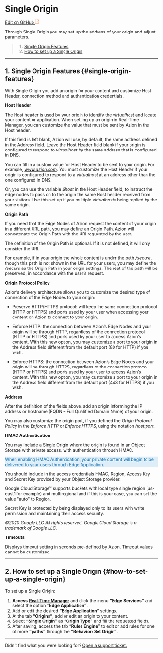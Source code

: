 # Single **Origin**

[Edit on GitHub <svg width="14" height="14" xmlns="http://www.w3.org/2000/svg"><g fill="none" stroke="#F3652B"><path d="M4.81.71H.672v11.43H12.1V8.001" stroke-width=".8"/><path d="M6.87.786h5.155V5.94M6.31 6.5L12.026.786"/></g></svg>](https://github.com/aziontech/docs_en/edit/master/edge-application/single-origin/index.md)

Through Single Origin you may set up the address of your origin and adjust parameters.

> 1. [Single Origin Features](#single-origin-features)
> 2. [How to set up a Single Origin](#how-to-set-up-a-single-origin)

---

## 1. Single Origin Features {#single-origin-features}

With Single Origin you add an origin for your content and customize Host Header, connection method and authentication credentials.

**Host Header**

The Host header is used by your origin to identify the *virtualhost* and locate your content or application. When setting up an origin in Real-Time Manager, you can customize the value that must be sent by Azion in the Host header.

If this field is left blank, Azion will use, by default, the same address defined in the Address field. Leave the Host Header field blank if your origin is configured to respond to *virtualhost* by the same address that is configured in DNS.

You can fill in a custom value for Host Header to be sent to your origin. For example, *www.azion.com*. You must customize the Host Header if your origin is configured to respond to a *virtualhost* at an address other than the one configured in DNS.

Or, you can use the variable *$host* in the Host Header field, to instruct the edge nodes to pass on to the origin the same Host header received from your visitors. Use this set up if you multiple *virtualhosts* being replied by the same origin.

**Origin Path**

If you need that the Edge Nodes of Azion request the content of your origin in a different URL path, you may define an Origin Path. Azion will concatenate the Origin Path with the URI requested by the user.

The definition of the Origin Path is optional. If it is not defined, it will only consider the URI.

For example, if in your origin the whole content is under the path */secure*, though this path is not shown in the URL for your users, you may define the */secure* as the Origin Path in your origin settings. The rest of the path will be preserved, in accordance with the user’s request.

**Origin Protocol Policy**

Azion’s delivery architecture allows you to customize the desired type of connection of the Edge Nodes to your origin:

* Preserve HTTP/HTTPS protocol: will keep the same connection protocol (HTTP or HTTPS) and ports used by your user when accessing your content on Azion to connect to your origin.

* Enforce HTTP: the connection between Azion’s Edge Nodes and your origin will be through HTTP, regardless of the connection protocol (HTTP or HTTPS) and ports used by your user to access Azion’s content. With this new option, you may customize a port to your origin in the Address field different from the default port (80 for HTTP) if you wish.

* Enforce HTTPS: the connection between Azion’s Edge Nodes and your origin will be through HTTPS, regardless of the connection protocol (HTTP or HTTPS) and ports used by your user to access Azion’s content. With this new option, you may customize a port to your origin in the Address field different from the default port (443 for HTTPS) if you wish.

  

**Address**

After the definition of the fields above, add an origin informing the IP address or hostname (FQDN – Full Qualified Domain Name) of your origin.

You may also customize the origin port, if you defined the *Origin Protocol Policy* in the *Enforce HTTP* or *Enforce HTTPS*, using the notation *host:port.*



**HMAC Authentication**

You may include a Single Origin where the origin is found in an Object Storage with private access, with authentication through HMAC.

<p style="background-color:#ddeef8; color:#1574ba"> When enabling HMAC Authentication, your private content will begin to be delivered to your users through Edge Application.</p>

You should include in the access credentials HMAC, Region, Access Key and Secret Key provided by your Object Storage provider. 

Google Cloud Storage™ supports buckets with local type single region (us-east1 for example) and multiregional and if this is your case, you can set the value "auto" to Region. 

Secret Key is protected by being displayed only to its users with write permission and maintaining their access security.

_©2020 Google LLC All rights reserved. Google Cloud Storage is a trademark of Google LLC._



**Timeouts**

Displays timeout setting in seconds pre-defined by Azion. Timeout values cannot be customized.

---

## 2. How to set up a Single Origin {#how-to-set-up-a-single-origin}

To set up a Single Origin:

1.  **Access** [**Real-Time Manager**](https://manager.azion.com/) and click the menu **“Edge Services”** and select the option **“Edge Application”**.
2.  Add or edit the desired **“Edge Application”** settings.
3.  At the tab **“Origins”**, add or edit an origin to your content.
4.  Select **“Single Origin”** as **“Origin Type"** and fill the requested fields.
5.  After saving, access the tab “**Rules Engine”** to edit or add rules for one of more **“paths”** through the **“Behavior: Set Origin”**.

---

Didn't find what you were looking for? [Open a support ticket.](https://tickets.azion.com/)
